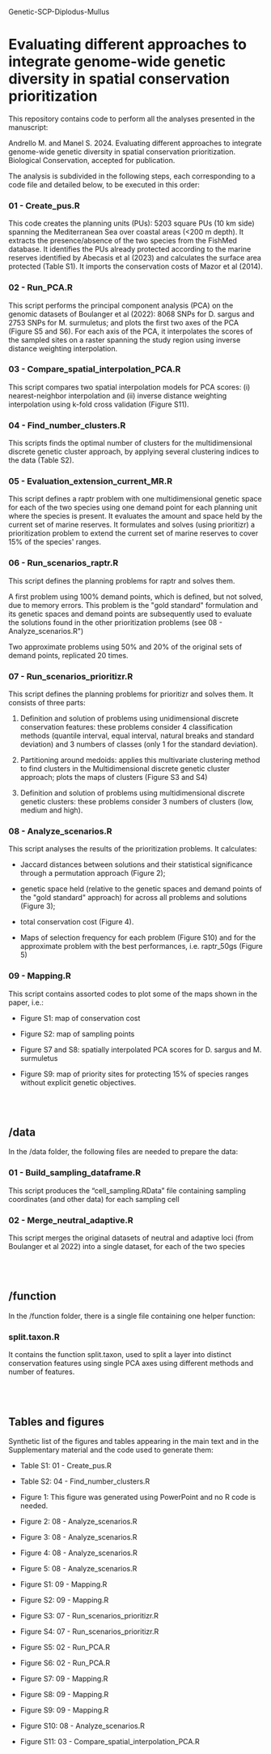 Genetic-SCP-Diplodus-Mullus

# Evaluating different approaches to integrate genome-wide genetic diversity in spatial conservation prioritization

This repository contains code to perform all the analyses presented in the manuscript:

Andrello M. and Manel S. 2024. Evaluating different approaches to integrate genome-wide genetic diversity in spatial conservation prioritization. Biological Conservation, accepted for publication.

The analysis is subdivided in the following steps, each corresponding to a code file and detailed below, to be executed in this order:

### 01 - Create_pus.R

This code creates the planning units (PUs): 5203 square PUs (10 km side) spanning the Mediterranean Sea over coastal areas (<200 m depth).
It extracts the presence/absence of the two species from the FishMed database.
It identifies the PUs already protected according to the marine reserves identified by Abecasis et al (2023) and calculates the surface area protected (Table S1).
It imports the conservation costs of Mazor et al (2014).

### 02 - Run_PCA.R

This script performs the principal component analysis (PCA) on the genomic datasets of Boulanger et al (2022): 8068 SNPs for D. sargus and 2753 SNPs for M. surmuletus; and plots the first two axes of the PCA (Figure S5 and S6).
For each axis of the PCA, it interpolates the scores of the sampled sites on a raster spanning the study region using inverse distance weighting interpolation.

### 03 - Compare_spatial_interpolation_PCA.R

This script compares two spatial interpolation models for PCA scores: (i) nearest-neighbor interpolation and (ii) inverse distance weighting interpolation using k-fold cross validation (Figure S11).

### 04 - Find_number_clusters.R

This scripts finds the optimal number of clusters for the multidimensional discrete genetic cluster approach, by applying several clustering indices to the data (Table S2).

### 05 - Evaluation_extension_current_MR.R

This script defines a raptr problem with one multidimensional genetic space for each of the two species using one demand point for each planning unit where the species is present.
It evaluates the amount and space held by the current set of marine reserves.
It formulates and solves (using prioritizr) a prioritization problem to extend the current set of marine reserves to cover 15% of the species' ranges.

### 06 - Run_scenarios_raptr.R

This script defines the planning problems for raptr and solves them.

A first problem using 100% demand points, which is defined, but not solved, due to memory errors. This problem is the "gold standard" formulation and its genetic spaces and demand points are subsequently used to evaluate the solutions found in the other prioritization problems (see 08 - Analyze_scenarios.R")

Two approximate problems using 50% and 20% of the original sets of demand points, replicated 20 times.

### 07 - Run_scenarios_prioritizr.R

This script defines the planning problems for prioritizr and solves them. It consists of three parts:

1) Definition and solution of problems using unidimensional discrete conservation features: these problems consider 4 classification methods (quantile interval, equal interval, natural breaks and standard deviation) and 3 numbers of classes (only 1 for the standard deviation).

2) Partitioning around medoids: applies this multivariate clustering method to find clusters in the Multidimensional discrete genetic cluster approach; plots the maps of clusters (Figure S3 and S4)

3) Definition and solution of problems using multidimensional discrete genetic clusters: these problems consider 3 numbers of clusters (low, medium and high). 

### 08 - Analyze_scenarios.R

This script analyses the results of the prioritization problems. It calculates:

 - Jaccard distances between solutions and their statistical significance through a permutation approach (Figure 2);
 
 - genetic space held (relative to the genetic spaces and demand points of the "gold standard" approach) for across all problems and solutions (Figure 3);
 
 - total conservation cost (Figure 4).
 
 - Maps of selection frequency for each problem (Figure S10) and for the approximate problem with the best performances, i.e. raptr_50gs (Figure 5)


### 09 - Mapping.R

This script contains assorted codes to plot some of the maps shown in the paper, i.e.:

 - Figure S1: map of conservation cost
 
 - Figure S2: map of sampling points
 
 - Figure S7 and S8: spatially interpolated PCA scores for D. sargus and M. surmuletus
 
 - Figure S9: map of priority sites for protecting 15% of species ranges without explicit genetic objectives. 

<br/><br/>

## /data
In the /data folder, the following files are needed to prepare the data:

### 01 - Build_sampling_dataframe.R

This script produces the “cell_sampling.RData” file containing sampling coordinates (and other data) for each sampling cell

### 02 - Merge_neutral_adaptive.R

This script merges the original datasets of neutral and adaptive loci (from Boulanger et al 2022) into a single dataset, for each of the two species

<br/><br/>

## /function
In the /function folder, there is a single file containing one helper function:

### split.taxon.R
It contains the function split.taxon, used to split a layer into distinct conservation features using single PCA axes using different methods and number of features.

<br/><br/>

## Tables and figures
Synthetic list of the figures and tables appearing in the main text and in the Supplementary material and the code used to generate them:

 
 - Table S1: 01 - Create_pus.R

 - Table S2: 04 - Find_number_clusters.R
 
 - Figure 1: This figure was generated using PowerPoint and no R code is needed.
 
 - Figure 2: 08 - Analyze_scenarios.R
 
 - Figure 3: 08 - Analyze_scenarios.R
 
 - Figure 4: 08 - Analyze_scenarios.R
  
 - Figure 5: 08 - Analyze_scenarios.R
 
 - Figure S1: 09 - Mapping.R
 
 - Figure S2: 09 - Mapping.R
 
 - Figure S3: 07 - Run_scenarios_prioritizr.R
   
 - Figure S4: 07 - Run_scenarios_prioritizr.R
 
 - Figure S5: 02 - Run_PCA.R
 
 - Figure S6: 02 - Run_PCA.R
   
 - Figure S7: 09 - Mapping.R
 
 - Figure S8: 09 - Mapping.R
 
 - Figure S9: 09 - Mapping.R
   
 - Figure S10: 08 - Analyze_scenarios.R
 
 - Figure S11: 03 - Compare_spatial_interpolation_PCA.R
